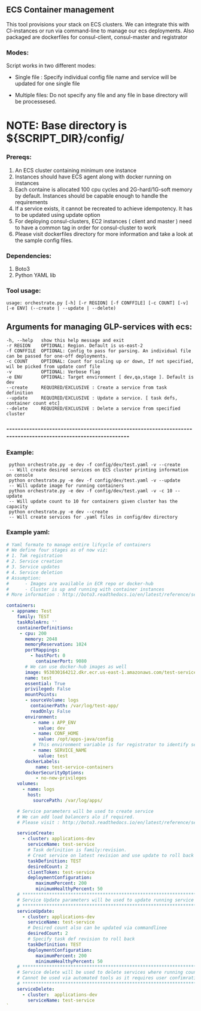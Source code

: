 ## ECS Container management


This tool provisions your stack on ECS clusters. We can integrate this with CI-instances or run via command-line to manage our ecs deployments. Also packaged are dockerfiles for consul-client, consul-master and registrator



### Modes:

Script works in two different modes:


   -  Single file : Specify individual config file name and service will be updated for one single file
   
   
   -  Multiple files: Do not specify any file and any file in base directory will be processesed.
   
   

# NOTE: Base directory is ${SCRIPT_DIR}/config/

### Prereqs:
1. An ECS cluster containing minimum one instance
2. Instances should have ECS agent along with docker running on instances
3. Each containe is allocated 100 cpu cycles and 2G-hard/1G-soft memory by default. Instances should be capable enough to handle the requirements
4. If a service exists, it cannot be recreated to achieve idempotency. It has to be updated using update option
5. For deploying consul-clusters, EC2 instances ( client and master ) need to have a common tag in order for consul-cluster to work
6. Please visit dockerfiles directory for more information and take a look at the sample config files. 

### Dependencies:
1. Boto3
2. Python YAML lib


### Tool usage:


`usage: orchestrate.py [-h] [-r REGION] [-f CONFFILE] [-c COUNT] [-v] [-e ENV] (--create | --update | --delete)`


## Arguments for managing GLP-services with ecs:


    -h, --help   show this help message and exit
    -r REGION    OPTIONAL: Region. Default is us-east-2
    -f CONFFILE  OPTIONAL: Config to pass for parsing. An individual file can be passed for one-off deployments.
    -c COUNT     OPTIONAL: Count for scaling up or down, If not specified, wil be picked from update conf file
    -v           OPTIONAL: Verbose flag
    -e ENV       OPTIONAL: Target environment [ dev,qa,stage ]. Default is dev
    --create     REQUIRED/EXCLUSIVE : Create a service from task definition
    --update     REQUIRED/EXCLUSIVE : Update a service. [ task defs, container count etc]
    --delete     REQUIRED/EXCLUSIVE : Delete a service from specified cluster

### ------------------------------------------------------------------------------------------------------------
### Example: 
     python orchestrate.py -e dev -f config/dev/test.yaml -v --create 
     -- Will create desired services on ECS cluster printing information on console 
     python orchestrate.py -e dev -f config/dev/test.yaml -v --update
     -- Will update image for running containers
     python orchestrate.py -e dev -f config/dev/test.yaml -v -c 10 --update
     -- Will update count to 10 for containers given cluster has the capacity 
     python orchestrate.py -e dev --create 
     -- Will create services for .yaml files in config/dev directory 
    

### Example yaml:
```yaml
# Yaml formate to manage entire lifcycle of containers
# We define four stages as of now viz:
# 1. Tak registration
# 2. Service creation
# 3. Service updates
# 4. Service deletion
# Assumption:
#      - Images are available in ECR repo or docker-hub
#      - Cluster is up and running with container instances
# More information : http://boto3.readthedocs.io/en/latest/reference/services/ecs.html

containers:
  - appname: Test
    family: TEST
    taskRoleArn: ''
    containerDefinitions:
     - cpu: 200
       memory: 2048
       memoryReservation: 1024
       portMappings:
         - hostPort: 0
           containerPort: 9080
       # We can use docker-hub images as well
       image: 953030164212.dkr.ecr.us-east-1.amazonaws.com/test-service
       name: test
       essential: True
       privileged: False
       mountPoints:
       - sourceVolume: logs
         containerPath: /var/log/test-app/
         readOnly: False
       environment:
          - name : APP_ENV
            value: dev
          - name: CONF_HOME
            value: /opt/apps-java/config
          # This environment variable is for registrator to identify service
          - name: SERVICE_NAME
            value: test
       dockerLabels:
           name: test-service-containers
       dockerSecurityOptions:
           - no-new-privileges
    volumes:
      - name: logs
        host:
          sourcePath: /var/log/apps/

    # Service parameters will be used to create service
    # We can add load balancers alo if required.
    # Please visit : http://boto3.readthedocs.io/en/latest/reference/services/ecs.html#ECS.Client.create_service

    serviceCreate:
      - cluster: applications-dev
        serviceName: test-service
        # Task definition is family:revision.
        # Creat service on latest revision and use update to roll back o deploy new version
        taskDefinition: TEST
        desiredCount: 2
        clientToken: test-service
        deploymentConfiguration:
           maximumPercent: 200
           minimumHealthyPercent: 50
    # ******************************************************************
    # Service Update parameters will be used to update running service
    # ******************************************************************
    serviceUpdate:
      - cluster: applications-dev
        serviceName: test-service
        # Desired count also can be updated via commandlinee
        desiredCount: 2
        # Specify task def revision to roll back
        taskDefinition: TEST
        deploymentConfiguration:
           maximumPercent: 200
           minimumHealthyPercent: 50
    # **********************************************************************
    # Service delete will be used to delete services where running count is 0
    # Cannot be used via automated tools as it requires user confimration
    # **********************************************************************
    serviceDelete:
      - cluster:  applications-dev
        serviceName: test-service
`
